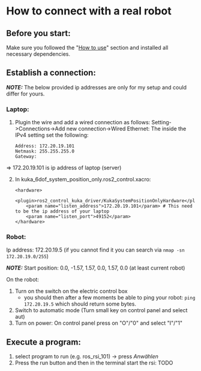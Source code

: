 # How to connect with a real robot
## Before you start:
Make sure you followed the "[How to use](https://github.com/StoglRobotics-forks/ma_demos#how-to-use)" section and installed all necessary dependencies.
## Establish a connection:

**_NOTE:_** The below provided ip addresses are only for my setup and could differ for yours.

### Laptop:
1. Plugin the wire and add a wired connection as follows:
    Setting->Connections->Add new connection->Wired Ethernet:
    The inside the IPv4 setting set the following:
    ```
    Address: 172.20.19.101
    Netmask: 255.255.255.0
    Gateway:
    ```
=> 172.20.19.101 is ip address of laptop (server)

2. In kuka_6dof_system_position_only.ros2_control.xacro:
    ```
    <hardware>
        <plugin>ros2_control_kuka_driver/KukaSystemPositionOnlyHardware</plugin>
        <param name="listen_address">172.20.19.101</param> # This need to be the ip address of your laptop
        <param name="listen_port">49152</param>
    </hardware>
    ```

### Robot:
Ip address: 172.20.19.5 (if you cannot find it you can search via `nmap -sn 172.20.19.0/255`)

**_NOTE:_** Start position: 0.0, -1.57, 1.57, 0.0, 1.57, 0.0 (at least current robot)

On the robot:
1. Turn on the switch on the electric control box
   + you should then after a few moments be able to ping your robot: `ping 172.20.19.5` which should return some bytes.
2. Switch to automatic mode (Turn small key on control panel and select aut)
3. Turn on power: On control panel press on "O"/"0" and select "I"/"1"

## Execute a program:
1. select program to run (e.g. ros_rsi_101) -> press _Anwählen_
2. Press the run button and then in the terminal start the rsi:
    TODO

